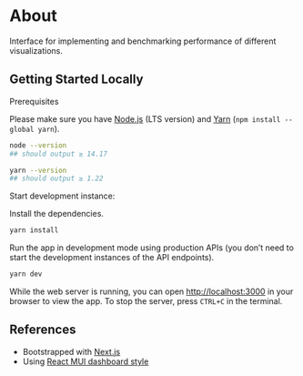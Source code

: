 # About

Interface for implementing and benchmarking performance of different visualizations.

## Getting Started Locally

Prerequisites

Please make sure you have [Node.js](https://nodejs.org) (LTS version) and [Yarn](https://www.npmjs.com/package/yarn) (`npm install --global yarn`).

```sh
node --version
## should output ≥ 14.17

yarn --version
## should output ≥ 1.22
```

Start development instance:

Install the dependencies.

```sh
yarn install
```

Run the app in development mode using production APIs (you don’t need to start the development instances of the API endpoints).

```sh
yarn dev
```

While the web server is running, you can open [http://localhost:3000](http://localhost:3000) in your browser to view the app.
To stop the server, press `CTRL+C` in the terminal.


## References

- Bootstrapped with [Next.js](https://github.com/vercel/next.js)
- Using [React MUI dashboard style](https://mui.com)
